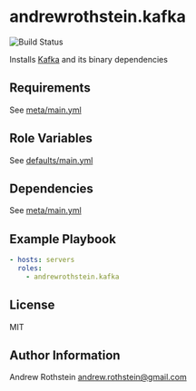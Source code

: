 andrewrothstein.kafka
=====================
![Build Status](https://github.com/andrewrothstein/ansible-kafka/actions/workflows/build.yml/badge.svg)

Installs [Kafka](https://kafka.apache.org/) and its binary dependencies

Requirements
------------

See [meta/main.yml](meta/main.yml)

Role Variables
--------------

See [defaults/main.yml](defaults/main.yml)

Dependencies
------------

See [meta/main.yml](meta/main.yml)

Example Playbook
----------------

```yml
- hosts: servers
  roles:
    - andrewrothstein.kafka
```

License
-------

MIT

Author Information
------------------

Andrew Rothstein <andrew.rothstein@gmail.com>
